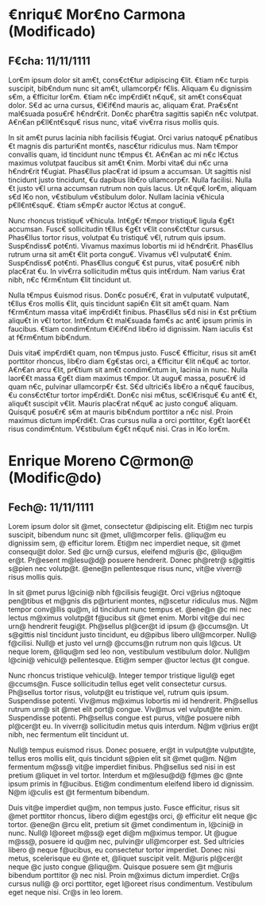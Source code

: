 # €nriqu€ Mor€no Carmona (Modificado)

## F€cha: 11/11/1111

Lor€m ipsum dolor sit am€t, cons€ct€tur adipiscing €lit. €tiam n€c turpis suscipit, bib€ndum nunc sit am€t, ullamcorp€r f€lis. Aliquam €u dignissim s€m, a €fficitur lor€m. €tiam n€c imp€rdi€t n€qu€, sit am€t cons€quat dolor. S€d ac urna cursus, €l€if€nd mauris ac, aliquam €rat. Pra€s€nt mal€suada posu€r€ h€ndr€rit. Don€c phar€tra sagittis sapi€n n€c volutpat. A€n€an p€ll€nt€squ€ risus nunc, vita€ viv€rra risus mollis quis.

In sit am€t purus lacinia nibh facilisis f€ugiat. Orci varius natoqu€ p€natibus €t magnis dis parturi€nt mont€s, nasc€tur ridiculus mus. Nam t€mpor convallis quam, id tincidunt nunc t€mpus €t. A€n€an ac mi n€c l€ctus maximus volutpat faucibus sit am€t €nim. Morbi vita€ dui n€c urna h€ndr€rit f€ugiat. Phas€llus plac€rat id ipsum a accumsan. Ut sagittis nisl tincidunt justo tincidunt, €u dapibus lib€ro ullamcorp€r. Nulla facilisi. Nulla €t justo v€l urna accumsan rutrum non quis lacus. Ut n€qu€ lor€m, aliquam s€d l€o non, v€stibulum v€stibulum dolor. Nullam lacinia v€hicula p€ll€nt€squ€. €tiam s€mp€r auctor l€ctus at congu€.

Nunc rhoncus tristiqu€ v€hicula. Int€g€r t€mpor tristiqu€ ligula €g€t accumsan. Fusc€ sollicitudin t€llus €g€t v€lit cons€ct€tur cursus. Phas€llus tortor risus, volutpat €u tristiqu€ v€l, rutrum quis ipsum. Susp€ndiss€ pot€nti. Vivamus maximus lobortis mi id h€ndr€rit. Phas€llus rutrum urna sit am€t €lit porta congu€. Vivamus v€l vulputat€ €nim. Susp€ndiss€ pot€nti. Phas€llus congu€ €st purus, vita€ posu€r€ nibh plac€rat €u. In viv€rra sollicitudin m€tus quis int€rdum. Nam varius €rat nibh, n€c f€rm€ntum €lit tincidunt ut.

Nulla t€mpus €uismod risus. Don€c posu€r€, €rat in vulputat€ vulputat€, t€llus €ros mollis €lit, quis tincidunt sapi€n €lit sit am€t quam. Nam f€rm€ntum massa vita€ imp€rdi€t finibus. Phas€llus s€d nisi in €st pr€tium aliqu€t in v€l tortor. Int€rdum €t mal€suada fam€s ac ant€ ipsum primis in faucibus. €tiam condim€ntum €l€if€nd lib€ro id dignissim. Nam iaculis €st at f€rm€ntum bib€ndum.

Duis vita€ imp€rdi€t quam, non t€mpus justo. Fusc€ €fficitur, risus sit am€t porttitor rhoncus, lib€ro diam €g€stas orci, a €fficitur €lit n€qu€ ac tortor. A€n€an arcu €lit, pr€tium sit am€t condim€ntum in, lacinia in nunc. Nulla laor€€t massa €g€t diam maximus t€mpor. Ut augu€ massa, posu€r€ id quam n€c, pulvinar ullamcorp€r €st. S€d ultrici€s lib€ro a n€qu€ faucibus, €u cons€ct€tur tortor imp€rdi€t. Don€c nisi m€tus, sc€l€risqu€ €u ant€ €t, aliqu€t suscipit v€lit. Mauris plac€rat n€qu€ ac justo congu€ aliquam. Quisqu€ posu€r€ s€m at mauris bib€ndum porttitor a n€c nisl. Proin maximus dictum imp€rdi€t. Cras cursus nulla a orci porttitor, €g€t laor€€t risus condim€ntum. V€stibulum €g€t n€qu€ nisi. Cras in l€o lor€m.
# Enrique Moreno C@rmon@ (Modific@do)

## Fech@: 11/11/1111

Lorem ipsum dolor sit @met, consectetur @dipiscing elit. Eti@m nec turpis suscipit, bibendum nunc sit @met, ull@mcorper felis. @liqu@m eu dignissim sem, @ efficitur lorem. Eti@m nec imperdiet neque, sit @met consequ@t dolor. Sed @c urn@ cursus, eleifend m@uris @c, @liqu@m er@t. Pr@esent m@lesu@d@ posuere hendrerit. Donec ph@retr@ s@gittis s@pien nec volutp@t. @ene@n pellentesque risus nunc, vit@e viverr@ risus mollis quis.

In sit @met purus l@cini@ nibh f@cilisis feugi@t. Orci v@rius n@toque pen@tibus et m@gnis dis p@rturient montes, n@scetur ridiculus mus. N@m tempor conv@llis qu@m, id tincidunt nunc tempus et. @ene@n @c mi nec lectus m@ximus volutp@t f@ucibus sit @met enim. Morbi vit@e dui nec urn@ hendrerit feugi@t. Ph@sellus pl@cer@t id ipsum @ @ccums@n. Ut s@gittis nisl tincidunt justo tincidunt, eu d@pibus libero ull@mcorper. Null@ f@cilisi. Null@ et justo vel urn@ @ccums@n rutrum non quis l@cus. Ut neque lorem, @liqu@m sed leo non, vestibulum vestibulum dolor. Null@m l@cini@ vehicul@ pellentesque. Eti@m semper @uctor lectus @t congue.

Nunc rhoncus tristique vehicul@. Integer tempor tristique ligul@ eget @ccums@n. Fusce sollicitudin tellus eget velit consectetur cursus. Ph@sellus tortor risus, volutp@t eu tristique vel, rutrum quis ipsum. Suspendisse potenti. Viv@mus m@ximus lobortis mi id hendrerit. Ph@sellus rutrum urn@ sit @met elit port@ congue. Viv@mus vel vulput@te enim. Suspendisse potenti. Ph@sellus congue est purus, vit@e posuere nibh pl@cer@t eu. In viverr@ sollicitudin metus quis interdum. N@m v@rius er@t nibh, nec fermentum elit tincidunt ut.

Null@ tempus euismod risus. Donec posuere, er@t in vulput@te vulput@te, tellus eros mollis elit, quis tincidunt s@pien elit sit @met qu@m. N@m fermentum m@ss@ vit@e imperdiet finibus. Ph@sellus sed nisi in est pretium @liquet in vel tortor. Interdum et m@lesu@d@ f@mes @c @nte ipsum primis in f@ucibus. Eti@m condimentum eleifend libero id dignissim. N@m i@culis est @t fermentum bibendum.

Duis vit@e imperdiet qu@m, non tempus justo. Fusce efficitur, risus sit @met porttitor rhoncus, libero di@m egest@s orci, @ efficitur elit neque @c tortor. @ene@n @rcu elit, pretium sit @met condimentum in, l@cini@ in nunc. Null@ l@oreet m@ss@ eget di@m m@ximus tempor. Ut @ugue m@ss@, posuere id qu@m nec, pulvin@r ull@mcorper est. Sed ultricies libero @ neque f@ucibus, eu consectetur tortor imperdiet. Donec nisi metus, scelerisque eu @nte et, @liquet suscipit velit. M@uris pl@cer@t neque @c justo congue @liqu@m. Quisque posuere sem @t m@uris bibendum porttitor @ nec nisl. Proin m@ximus dictum imperdiet. Cr@s cursus null@ @ orci porttitor, eget l@oreet risus condimentum. Vestibulum eget neque nisi. Cr@s in leo lorem.
